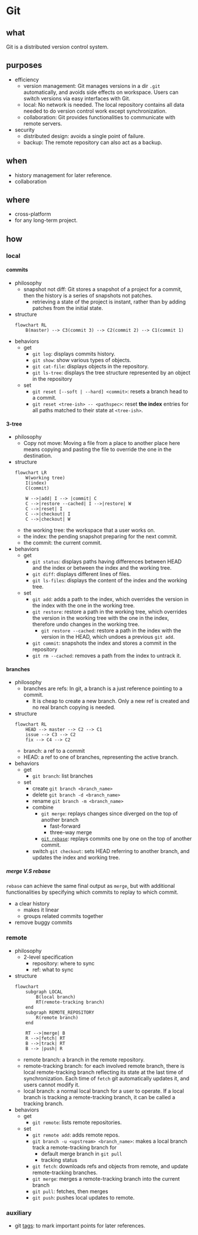 # Git

## what

Git is a distributed version control system.

## purposes

- efficiency
    - version management: Git manages versions in a dir `.git` automatically, and avoids side effects on workspace. Users can switch versions via easy interfaces with Git.
    - local: No network is needed. The local repository contains all data needed to do version control work except synchronization.
    - collaboration: Git provides functionalities to communicate with remote servers.
- security
    - distributed design: avoids a single point of failure.
    - backup: The remote repository can also act as a backup. 

## when

- history management for later reference.
- collaboration

## where

- cross-platform
- for any long-term project.

## how

### local

#### commits

- philosophy
    - snapshot not diff: Git stores a snapshot of a project for a commit, then the history is a series of snapshots not patches.
        - retrieving a state of the project is instant, rather than by adding patches from the initial state.
- structure
    ```mermaid
    flowchart RL
        B(master) --> C3(commit 3) --> C2(commit 2) --> C1(commit 1)
    ```
- behaviors
    - get
        - `git log`: displays commits history.
        - `git show`: show various types of objects.
        - `git cat-file`: displays objects in the repository.
        - `git ls-tree`: displays the tree structure represented by an object in the repository
    - set 
        - `git reset [--soft | --hard] <commit>`: resets a branch head to a commit.
        - `git reset <tree-ish> -- <pathspec>`: reset **the index** entries for all paths matched to their state at `<tree-ish>`.
  
#### 3-tree

- philosophy
    - Copy not move: Moving a file from a place to another place here means copying and pasting the file to override the one in the destination. 
- structure
    ```mermaid
    flowchart LR
        W(working tree)
        I(index)
        C(commit)

        W -->|add| I --> |commit| C
        C -->|restore --cached| I -->|restore| W
        C -->|reset| I
        C -->|checkout| I 
        C -->|checkout| W
    ```
    - the working tree: the workspace that a user works on.
    - the index: the pending snapshot preparing for the next commit.
    - the commit: the current commit.
- behaviors
    - get
        - `git status`: displays paths having differences between HEAD and the index or between the index and the working tree.
        - `git diff`: displays different lines of files.
        - `git ls-files`: displays the content of the index and the working tree. 
    - set
        - `git add`: adds a path to the index, which overrides the version in the index with the one in the working tree.
        - `git restore`: restore a path in the working tree, which overrides the version in the working tree with the one in the index, therefore undo changes in the working tree.
            - `git restore --cached`: restore a path in the index with the version in the HEAD, which undoes a previous `git add`.
        - `git commit`: snapshots the index and stores a commit in the repository
        - `git rm --cached`: removes a path from the index to untrack it.

#### branches

- philosophy
    - branches are refs: In git, a branch is a just reference pointing to a commit.
        - It is cheap to create a new branch. Only a new ref is created and no real branch copying is needed.
- structure
    ```mermaid
    flowchart RL
        HEAD --> master --> C2 --> C1
        issue --> C3 --> C2
        fix --> C4 --> C2
    ```
    - branch: a ref to a commit
    - HEAD: a ref to one of branches, representing the active branch.
- behaviors
    - get
        - `git branch`: list branches
    - set
        - create `git branch <branch_name>`
        - delete `git branch -d <branch_name>`
        - rename `git branch -m <branch_name>`
        - combine
            - `git merge`: replays changes since diverged on the top of another branch
                - fast-forward
                - three-way merge
            - [`git rebase`](git_rebase.md): replays commits one by one on the top of another commit.
        - switch `git checkout`: sets HEAD referring to another branch, and updates the index and working tree.     

##### merge V.S rebase

`rebase` can achieve the same final output as `merge`, but with additional functionalities by specifying which commits to replay to which commit.
- a clear history
    - makes it linear 
    - groups related commits together
- remove buggy commits

### remote

- philosophy
    - 2-level specification
        - repository: where to sync
        - ref: what to sync
- structure
    ```mermaid
    flowchart 
        subgraph LOCAL
            B(local branch)
            RT(remote-tracking branch)
        end
        subgraph REMOTE_REPOSITORY
            R(remote branch) 
        end

        RT -->|merge| B
        R -->|fetch| RT
        B -->|track| RT
        B --> |push| R
    ```
    - remote branch: a branch in the remote repository.
    - remote-tracking branch: for each involved remote branch, there is local remote-tracking branch reflecting its state at the last time of synchronization. Each time of `fetch` git automatically updates it, and users cannot modify it.
    - local branch: a normal local branch for a user to operate. If a local branch is tracking a remote-tracking branch, it can be called a tracking branch. 
- behaviors
    - get
        - `git remote`: lists remote repositories.
    - set
        - `git remote add`: adds remote repos.
        - `git branch -u <upstream> <branch_name>`: makes a local branch track a remote-tracking branch for
            - default merge branch in `git pull`
            - tracking status
        - `git fetch`: downloads refs and objects from remote, and update remote-tracking branches.
        - `git merge`: merges a remote-tracking branch into the current branch
        - `git pull`: fetches, then merges
        - `git push`: pushes local updates to remote.

### auxiliary

- git [tags](./git_tag.md): to mark important points for later references.